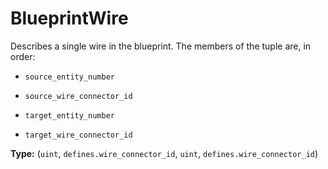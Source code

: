 # BlueprintWire

Describes a single wire in the blueprint. The members of the tuple are, in order:

- `source_entity_number`

- `source_wire_connector_id`

- `target_entity_number`

- `target_wire_connector_id`

**Type:** (`uint`, `defines.wire_connector_id`, `uint`, `defines.wire_connector_id`)

